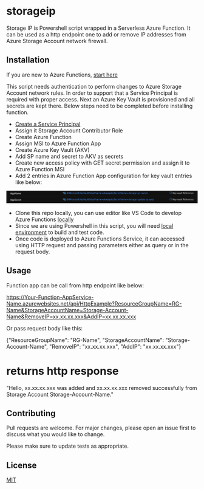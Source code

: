 # storageip

Storage IP is Powershell script wrapped in a Serverless Azure Function. It can be used as a http endpoint one to add or remove IP addresses from Azure Storage Account network firewall.

## Installation

If you are new to Azure Functions, [start here](https://docs.microsoft.com/en-us/azure/azure-functions/)

This script needs authentication to perform changes to Azure Storage Account network rules. In order to support that a Service Principal is required with proper access. Next an Azure Key Vault is provisioned and all secrets are kept there. Below steps need to be completed before installing function.

- [Create a Service Principal](https://docs.microsoft.com/en-us/azure/active-directory/develop/howto-create-service-principal-portal)
- Assign it Storage Account Contributor Role
- Create Azure Function
- Assign MSI to Azure Function App
- Create Azure Key Vault (AKV)
- Add SP name and secret to AKV as secrets
- Create new access policy with GET secret permission and assign it to Azure Function MSI
- Add 2 entries in Azure Function App configuration for key vault entries like below:

![](FunctionApp-Config-settings.jpg)

- Clone this repo locally, you can use editor like VS Code to develop Azure Functions [locally](https://docs.microsoft.com/en-us/azure/azure-functions/functions-develop-vs-code?tabs=csharp)
- Since we are using Powershell in this script, you will need [local environment](https://docs.microsoft.com/en-us/azure/azure-functions/functions-reference-powershell?tabs=portal) to build and test code. 
- Once code is deployed to Azure Functions Service, it can accessed using HTTP request and passing parameters either as query or in the request body.



## Usage

Function app can be call from http endpoint like below:

https://Your-Function-AppService-Name.azurewebsites.net/api/HttpExample?ResourceGroupName=RG-Name&StorageAccountName=Storage-Account-Name&RemoveIP=xx.xx.xx.xxx&AddIP=xx.xx.xx.xxx

Or pass request body like this:

{"ResourceGroupName": "RG-Name", "StorageAccountName": "Storage-Account-Name", "RemoveIP": "xx.xx.xx.xxx", "AddIP": "xx.xx.xx.xxx"}

# returns http response
"Hello, xx.xx.xx.xxx was added and xx.xx.xx.xxx removed successfully from Storage Account Storage-Account-Name."


## Contributing
Pull requests are welcome. For major changes, please open an issue first to discuss what you would like to change.

Please make sure to update tests as appropriate.

## License
[MIT](https://choosealicense.com/licenses/mit/)
